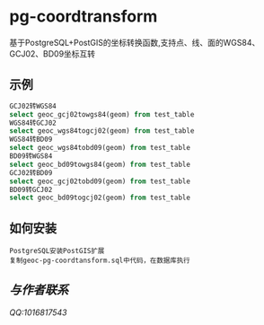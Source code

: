 # pg-coordtransform
基于PostgreSQL+PostGIS的坐标转换函数,支持点、线、面的WGS84、GCJ02、BD09坐标互转

## 示例
```sql
GCJ02转WGS84
select geoc_gcj02towgs84(geom) from test_table
WGS84转GCJ02
select geoc_wgs84togcj02(geom) from test_table
WGS84转BD09
select geoc_wgs84tobd09(geom) from test_table
BD09转WGS84
select geoc_bd09towgs84(geom) from test_table
GCJ02转BD09
select geoc_gcj02tobd09(geom) from test_table
BD09转GCJ02
select geoc_bd09togcj02(geom) from test_table
```

## 如何安装
```
PostgreSQL安装PostGIS扩展
复制geoc-pg-coordtansform.sql中代码，在数据库执行

```

## *与作者联系*
*QQ:1016817543*
<!-- *QQ:1017218804* -->

